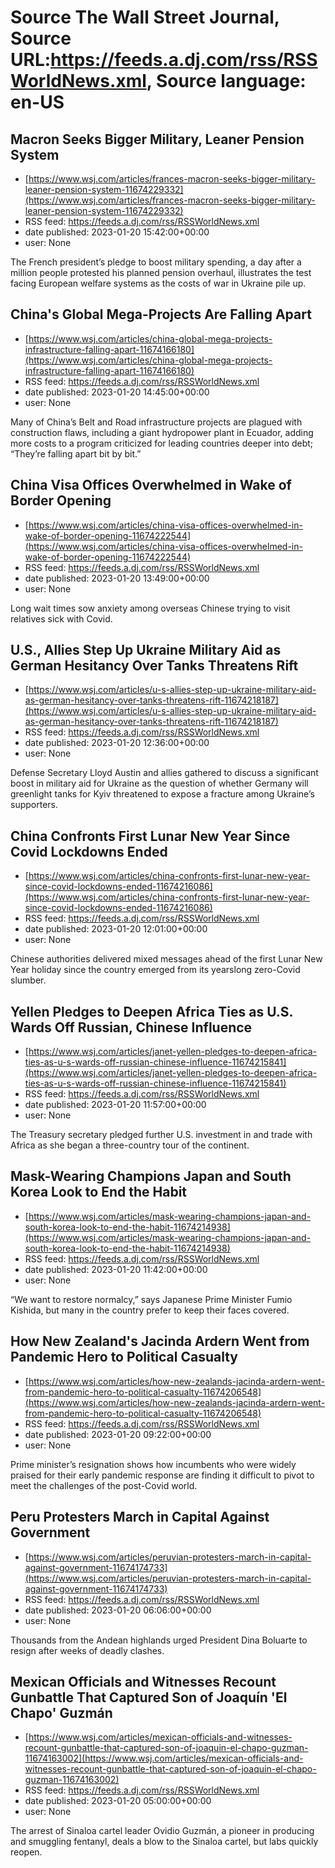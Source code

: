 # Source The Wall Street Journal, Source URL:https://feeds.a.dj.com/rss/RSSWorldNews.xml, Source language: en-US

## Macron Seeks Bigger Military, Leaner Pension System
 - [https://www.wsj.com/articles/frances-macron-seeks-bigger-military-leaner-pension-system-11674229332](https://www.wsj.com/articles/frances-macron-seeks-bigger-military-leaner-pension-system-11674229332)
 - RSS feed: https://feeds.a.dj.com/rss/RSSWorldNews.xml
 - date published: 2023-01-20 15:42:00+00:00
 - user: None

The French president’s pledge to boost military spending, a day after a million people protested his planned pension overhaul, illustrates the test facing European welfare systems as the costs of war in Ukraine pile up.

## China's Global Mega-Projects Are Falling Apart
 - [https://www.wsj.com/articles/china-global-mega-projects-infrastructure-falling-apart-11674166180](https://www.wsj.com/articles/china-global-mega-projects-infrastructure-falling-apart-11674166180)
 - RSS feed: https://feeds.a.dj.com/rss/RSSWorldNews.xml
 - date published: 2023-01-20 14:45:00+00:00
 - user: None

Many of China’s Belt and Road infrastructure projects are plagued with construction flaws, including a giant hydropower plant in Ecuador, adding more costs to a program criticized for leading countries deeper into debt; “They’re falling apart bit by bit.”

## China Visa Offices Overwhelmed in Wake of Border Opening
 - [https://www.wsj.com/articles/china-visa-offices-overwhelmed-in-wake-of-border-opening-11674222544](https://www.wsj.com/articles/china-visa-offices-overwhelmed-in-wake-of-border-opening-11674222544)
 - RSS feed: https://feeds.a.dj.com/rss/RSSWorldNews.xml
 - date published: 2023-01-20 13:49:00+00:00
 - user: None

Long wait times sow anxiety among overseas Chinese trying to visit relatives sick with Covid.

## U.S., Allies Step Up Ukraine Military Aid as German Hesitancy Over Tanks Threatens Rift
 - [https://www.wsj.com/articles/u-s-allies-step-up-ukraine-military-aid-as-german-hesitancy-over-tanks-threatens-rift-11674218187](https://www.wsj.com/articles/u-s-allies-step-up-ukraine-military-aid-as-german-hesitancy-over-tanks-threatens-rift-11674218187)
 - RSS feed: https://feeds.a.dj.com/rss/RSSWorldNews.xml
 - date published: 2023-01-20 12:36:00+00:00
 - user: None

Defense Secretary Lloyd Austin and allies gathered to discuss a significant boost in military aid for Ukraine as the question of whether Germany will greenlight tanks for Kyiv threatened to expose a fracture among Ukraine’s supporters.

## China Confronts First Lunar New Year Since Covid Lockdowns Ended
 - [https://www.wsj.com/articles/china-confronts-first-lunar-new-year-since-covid-lockdowns-ended-11674216086](https://www.wsj.com/articles/china-confronts-first-lunar-new-year-since-covid-lockdowns-ended-11674216086)
 - RSS feed: https://feeds.a.dj.com/rss/RSSWorldNews.xml
 - date published: 2023-01-20 12:01:00+00:00
 - user: None

Chinese authorities delivered mixed messages ahead of the first Lunar New Year holiday since the country emerged from its yearslong zero-Covid slumber.

## Yellen Pledges to Deepen Africa Ties as U.S. Wards Off Russian, Chinese Influence
 - [https://www.wsj.com/articles/janet-yellen-pledges-to-deepen-africa-ties-as-u-s-wards-off-russian-chinese-influence-11674215841](https://www.wsj.com/articles/janet-yellen-pledges-to-deepen-africa-ties-as-u-s-wards-off-russian-chinese-influence-11674215841)
 - RSS feed: https://feeds.a.dj.com/rss/RSSWorldNews.xml
 - date published: 2023-01-20 11:57:00+00:00
 - user: None

The Treasury secretary pledged further U.S. investment in and trade with Africa as she began a three-country tour of the continent.

## Mask-Wearing Champions Japan and South Korea Look to End the Habit
 - [https://www.wsj.com/articles/mask-wearing-champions-japan-and-south-korea-look-to-end-the-habit-11674214938](https://www.wsj.com/articles/mask-wearing-champions-japan-and-south-korea-look-to-end-the-habit-11674214938)
 - RSS feed: https://feeds.a.dj.com/rss/RSSWorldNews.xml
 - date published: 2023-01-20 11:42:00+00:00
 - user: None

“We want to restore normalcy,” says Japanese Prime Minister Fumio Kishida, but many in the country prefer to keep their faces covered.

## How New Zealand's Jacinda Ardern Went from Pandemic Hero to Political Casualty
 - [https://www.wsj.com/articles/how-new-zealands-jacinda-ardern-went-from-pandemic-hero-to-political-casualty-11674206548](https://www.wsj.com/articles/how-new-zealands-jacinda-ardern-went-from-pandemic-hero-to-political-casualty-11674206548)
 - RSS feed: https://feeds.a.dj.com/rss/RSSWorldNews.xml
 - date published: 2023-01-20 09:22:00+00:00
 - user: None

Prime minister’s resignation shows how incumbents who were widely praised for their early pandemic response are finding it difficult to pivot to meet the challenges of the post-Covid world.

## Peru Protesters March in Capital Against Government
 - [https://www.wsj.com/articles/peruvian-protesters-march-in-capital-against-government-11674174733](https://www.wsj.com/articles/peruvian-protesters-march-in-capital-against-government-11674174733)
 - RSS feed: https://feeds.a.dj.com/rss/RSSWorldNews.xml
 - date published: 2023-01-20 06:06:00+00:00
 - user: None

Thousands from the Andean highlands urged President Dina Boluarte to resign after weeks of deadly clashes.

## Mexican Officials and Witnesses Recount Gunbattle That Captured Son of Joaquín 'El Chapo' Guzmán
 - [https://www.wsj.com/articles/mexican-officials-and-witnesses-recount-gunbattle-that-captured-son-of-joaquin-el-chapo-guzman-11674163002](https://www.wsj.com/articles/mexican-officials-and-witnesses-recount-gunbattle-that-captured-son-of-joaquin-el-chapo-guzman-11674163002)
 - RSS feed: https://feeds.a.dj.com/rss/RSSWorldNews.xml
 - date published: 2023-01-20 05:00:00+00:00
 - user: None

The arrest of Sinaloa cartel leader Ovidio Guzmán, a pioneer in producing and smuggling fentanyl, deals a blow to the Sinaloa cartel, but labs quickly reopen.
